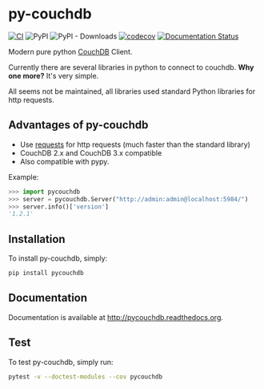 # py-couchdb

[![CI](https://github.com/histrio/py-couchdb/actions/workflows/main.yml/badge.svg?branch=master)](https://github.com/histrio/py-couchdb/actions/workflows/main.yml)
![PyPI](https://img.shields.io/pypi/v/pycouchdb)
![PyPI - Downloads](https://img.shields.io/pypi/dm/pycouchdb)
[![codecov](https://codecov.io/github/histrio/py-couchdb/graph/badge.svg?token=eXN16KQiEq)](https://codecov.io/github/histrio/py-couchdb)
[![Documentation Status](https://readthedocs.org/projects/pycouchdb/badge/?version=latest)](https://pycouchdb.readthedocs.io/en/latest/?badge=latest)



Modern pure python [CouchDB](https://couchdb.apache.org/) Client.

Currently there are several libraries in python to connect to couchdb. **Why one more?**
It's very simple.

All seems not be maintained, all libraries used standard Python libraries for http requests.



## Advantages of py-couchdb

- Use [requests](http://docs.python-requests.org/en/latest/) for http requests (much faster than the standard library)
- CouchDB 2.x and CouchDB 3.x compatible
- Also compatible with pypy.


Example:

```python
>>> import pycouchdb
>>> server = pycouchdb.Server("http://admin:admin@localhost:5984/")
>>> server.info()['version']
'1.2.1'
```


## Installation

To install py-couchdb, simply:

```bash
pip install pycouchdb
```

## Documentation

Documentation is available at http://pycouchdb.readthedocs.org.


## Test

To test py-couchdb, simply run:

``` bash
pytest -v --doctest-modules --cov pycouchdb
```
